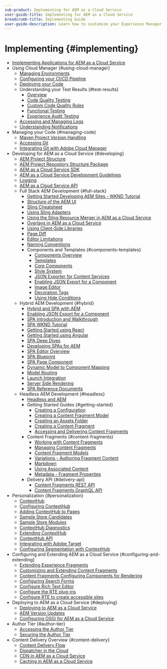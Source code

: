 ```yaml
---
sub-product: Implementing for AEM as a Cloud Service
user-guide-title: Implementing for AEM as a Cloud Service
breadcrumb-title: Implementing Guide
user-guide-description: Learn how to customize your Experience Manager as a Cloud Service deployment, including development and deployment topics.
---
```


# Implementing {#implementing}

+ [Implementing Applications for AEM as a Cloud Service](/help/implementing/home.md)
+ Using Cloud Manager {#using-cloud-manager}
  + [Managing Environments](cloud-manager/manage-environments.md)
  + [Configuring your CI/CD Pipeline](cloud-manager/configure-pipeline.md)
  + [Deploying your Code](cloud-manager/deploy-code.md)
  + Understanding your Test Results {#test-results}
    + [Overview](/help/implementing/cloud-manager/overview-test-results.md)
    + [Code Quality Testing](/help/implementing/cloud-manager/code-quality-testing.md)
    + [Custom Code Quality Rules](cloud-manager/custom-code-quality-rules.md)
    + [Functional Testing](/help/implementing/cloud-manager/functional-testing.md)
    + [Experience Audit Testing](/help/implementing/cloud-manager/experience-audit-testing.md)  
  + [Accessing and Managing Logs](cloud-manager/manage-logs.md)
  + [Understanding Notifications](cloud-manager/notifications.md)
+ Managing your Code {#managing-code}
  + [Maven Project Version Handling](cloud-manager/project-version-handling.md)
  + [Accessing Git](cloud-manager/accessing-git.md)
  + [Integrating Git with Adobe Cloud Manager](cloud-manager/integrating-with-git.md)
+ Developing for AEM as a Cloud Service {#developing}
  + [AEM Project Structure](developing/introduction/aem-project-content-package-structure.md)
  + [AEM Project Repository Structure Package](developing/introduction/repository-structure-package.md)
  + [AEM as a Cloud Service SDK](developing/introduction/aem-as-a-cloud-service-sdk.md)
  + [AEM as a Cloud Service Development Guidelines](developing/introduction/development-guidelines.md)
  + [Logging](developing/introduction/logging.md)
  + [AEM as a Cloud Service API](https://docs.adobe.com/content/help/en/experience-manager-cloud-service/implementing/developing/ref/javadoc/index.html)
  + Full Stack AEM Development {#full-stack}
    + [Getting Started Developing AEM Sites - WKND Tutorial](developing/introduction/develop-wknd-tutorial.md)
    + [Structure of the AEM UI](developing/introduction/ui-structure.md)
    + [Sling Cheatsheet](developing/introduction/sling-cheatsheet.md)  
    + [Using Sling Adapters](developing/introduction/sling-adapters.md)  
    + [Using the Sling Resource Merger in AEM as a Cloud Service](developing/introduction/sling-resource-merger.md)
    + [Overlays in AEM as a Cloud Service](developing/introduction/overlays.md)
    + [Using Client-Side Libraries](developing/introduction/clientlibs.md)
    + [Page Diff](/help/implementing/developing/introduction/page-diff.md)
    + [Editor Limitations](/help/implementing/developing/introduction/editor-limitations.md)
    + [Naming Conventions](/help/implementing/developing/introduction/naming-conventions.md)
    + Components and Templates {#components-templates}
      + [Components Overview](developing/components/overview.md)
      + [Templates](developing/components/templates.md)
      + [Core Components](https://docs.adobe.com/content/help/en/experience-manager-core-components/using/introduction.html)
      + [Style System](/help/sites-cloud/authoring/features/style-system.md)
      + [JSON Exporter for Content Services](developing/components/json-exporter.md)
      + [Enabling JSON Export for a Component](developing/components/enabling-json-exporter.md)
      + [Image Editor](developing/components/image-editor.md)
      + [Decoration Tags](developing/components/decoration-tag.md)
      + [Using Hide Conditions](developing/components/hide-conditions.md)
  + Hybrid AEM Development {#hybrid}
    + [Hybrid and SPA with AEM](https://www.adobe.com/content/dam/www/us/en/marketing/experience-manager-sites/headless-content-management-system/pdfs/aem-hybrid-architecture-wp-1-18-19.pdf)
    + [Enabling JSON Export for a Component](developing/components/enabling-json-exporter.md)
    + [SPA Introduction and Walkthrough](developing/hybrid/introduction.md)
    + [SPA WKND Tutorial](developing/hybrid/wknd-tutorial.md)
    + [Getting Started using React](developing/hybrid/getting-started-react.md)
    + [Getting Started using Angular](developing/hybrid/getting-started-angular.md)
    + [SPA Deep Dives](developing/hybrid/deep-dives.md)
    + [Developing SPAs for AEM](developing/hybrid/developing.md)
    + [SPA Editor Overview](developing/hybrid/editor-overview.md)
    + [SPA Blueprint](developing/hybrid/blueprint.md)
    + [SPA Page Component](developing/hybrid/page-component.md)
    + [Dynamic Model to Component Mapping](developing/hybrid/model-to-component-mapping.md)
    + [Model Routing](developing/hybrid/routing.md)
    + [Launch Integration](developing/hybrid/launch-integration.md)
    + [Server Side Rendering](developing/hybrid/ssr.md)
    + [SPA Reference Documents](developing/hybrid/reference-materials.md)
  + Headless AEM Development {#headless}
    + [Headless and AEM](developing/headless/introduction.md)
    + Getting Started Guides {#getting-started}
      + [Creating a Configuration](developing/headless/getting-started/create-configuration.md)
      + [Creating a Content Fragment Model](developing/headless/getting-started/create-content-model.md)
      + [Creating an Assets Folder](developing/headless/getting-started/create-assets-folder.md)
      + [Creating a Content Fragment](developing/headless/getting-started/create-content-fragment.md)
      + [Accessing and Delivering Content Fragments](developing/headless/getting-started/create-api-request.md)
    + Content Fragments {#content-fragments}
      + [Working with Content Fragments](/help/assets/content-fragments/content-fragments.md)
      + [Managing Content Fragments](/help/assets/content-fragments/content-fragments-managing.md)
      + [Content Fragment Models](/help/assets/content-fragments/content-fragments-models.md)
      + [Variations - Authoring Fragment Content](/help/assets/content-fragments/content-fragments-variations.md)
      + [Markdown](/help/assets/content-fragments/content-fragments-markdown.md)
      + [Using Associated Content](/help/assets/content-fragments/content-fragments-assoc-content.md)
      + [Metadata - Fragment Properties](/help/assets/content-fragments/content-fragments-metadata.md)
    + Delivery API {#delivery-api}
      + [Content Fragments REST API](/help/assets/content-fragments/assets-api-content-fragments.md)
      + [Content Fragments GraphQL API](/help/assets/content-fragments/graphql-api-content-fragments.md)
+ Personalization {#personalization}
  + [ContextHub](developing/personalization/contexthub.md)
  + [Configuring ContextHub](developing/personalization/configuring-contexthub.md)
  + [Adding ContextHub to Pages](developing/personalization/adding-contexthub.md)
  + [Sample Store Candidates](developing/personalization/sample-stores.md)
  + [Sample Store Modules](developing/personalization/sample-modules.md)
  + [ContextHub Diagnostics](developing/personalization/contexthub-diagnostics.md)
  + [Extending ContextHub](developing/personalization/extending-contexthub.md)
  + [ContextHub API](developing/personalization/contexthub-api.md)
  + [Integrating with Adobe Target](/help/sites-cloud/integrating/adobe-target.md)
  + [Configuring Segmentation with ContextHub](/help/sites-cloud/authoring/personalization/contexthub-segmentation.md)
+ Configuring and Extending AEM as a Cloud Service {#configuring-and-extending}
  + [Extending Experience Fragments](developing/extending/experience-fragments.md)
  + [Customizing and Extending Content Fragments](developing/extending/content-fragments-customizing.md)
  + [Content Fragments Configuring Components for Rendering](developing/extending/content-fragments-configuring-components-rendering.md)
  + [Configuring Search Forms](developing/extending/search-forms.md)
  + [Configure Rich Text Editor](/help/implementing/developing/extending/rich-text-editor.md)
  + [Configure the RTE plug-ins](/help/implementing/developing/extending/configure-rich-text-editor-plug-ins.md)
  + [Configure RTE to create accessible sites](/help/implementing/developing/extending/rte-accessible-content.md)
+ Deploying to AEM as a Cloud Service {#deploying}
  + [Deploying to AEM as a Cloud Service](deploying/overview.md)
  + [AEM Version Updates](deploying/aem-version-updates.md)
  + [Configuring OSGi for AEM as a Cloud Service](deploying/configuring-osgi.md)
+ Author Tier {#author-tier}  
  + [Accessing the Author Tier](/help/implementing/author-tier/accessing-the-author-tier.md)
  + [Securing the Author Tier](/help/implementing/author-tier/securing-the-author-tier.md)
+ Content Delivery Overview {#content-delivery}
  + [Content Delivery Flow](dispatcher/overview.md)
  + [Dispatcher in the Cloud](dispatcher/disp-overview.md)
  + [CDN in AEM as a Cloud Service](dispatcher/cdn.md)
  + [Caching in AEM as a Cloud Service](dispatcher/caching.md)
